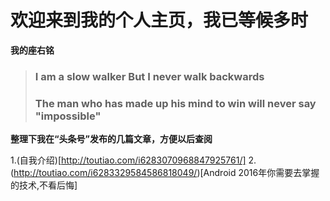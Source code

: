 # 欢迎来到我的个人主页，我已等候多时
**我的座右铭**
>### **I am a slow walker But I never walk backwards**
>### **The man who has made up his mind to win will never say "impossible"**

**整理下我在“头条号”发布的几篇文章，方便以后查阅**

1.(自我介绍)[http://toutiao.com/i6283070968847925761/]
2.(http://toutiao.com/i6283329584586818049/)[Android 2016年你需要去掌握的技术,不看后悔]



